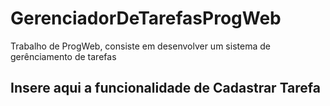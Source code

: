 # GerenciadorDeTarefasProgWeb
Trabalho de ProgWeb, consiste em desenvolver um sistema de gerênciamento de tarefas

## Insere aqui a funcionalidade de Cadastrar Tarefa